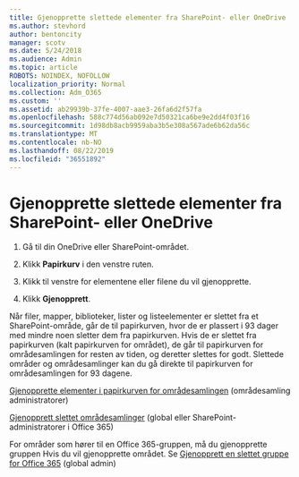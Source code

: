 ```yaml
---
title: Gjenopprette slettede elementer fra SharePoint- eller OneDrive
ms.author: stevhord
author: bentoncity
manager: scotv
ms.date: 5/24/2018
ms.audience: Admin
ms.topic: article
ROBOTS: NOINDEX, NOFOLLOW
localization_priority: Normal
ms.collection: Adm_O365
ms.custom: ''
ms.assetid: ab29939b-37fe-4007-aae3-26fa6d2f57fa
ms.openlocfilehash: 588c774d56ab092e7d50321ca6be9e2dd4f03f16
ms.sourcegitcommit: 1d98db8acb9959aba3b5e308a567ade6b62da56c
ms.translationtype: MT
ms.contentlocale: nb-NO
ms.lasthandoff: 08/22/2019
ms.locfileid: "36551892"
---
```

# <a name="restore-deleted-items-from-sharepoint-or-onedrive"></a>Gjenopprette slettede elementer fra SharePoint- eller OneDrive

1. Gå til din OneDrive eller SharePoint-området.
    
2. Klikk **Papirkurv** i den venstre ruten. 
    
3. Klikk til venstre for elementene eller filene du vil gjenopprette.
    
4. Klikk **Gjenopprett**. 
    
Når filer, mapper, biblioteker, lister og listeelementer er slettet fra et SharePoint-område, går de til papirkurven, hvor de er plassert i 93 dager med mindre noen sletter dem fra papirkurven. Hvis de er slettet fra papirkurven (kalt papirkurven for området), de går til papirkurven for områdesamlingen for resten av tiden, og deretter slettes for godt. Slettede områder og områdesamlinger kan du gå direkte til papirkurven for områdesamlingen for 93 dagene.
  
[Gjenopprette elementer i papirkurven for områdesamlingen](https://go.microsoft.com/fwlink/?linkid=867800) (områdesamling administratorer) 
  
[Gjenopprett slettet områdesamlinger](https://go.microsoft.com/fwlink/?linkid=867660) (global eller SharePoint-administratorer i Office 365) 
  
For områder som hører til en Office 365-gruppen, må du gjenopprette gruppen Hvis du vil gjenopprette området. Se [Gjenopprett en slettet gruppe for Office 365](https://go.microsoft.com/fwlink/?linkid=867802) (global admin) 
  

